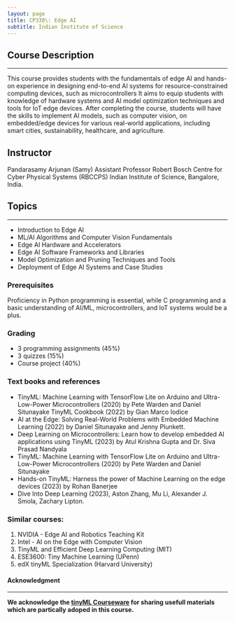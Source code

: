 ```yaml
---
layout: page
title: CP330\: Edge AI
subtitle: Indian Institute of Science
---
```

## Course Description  
---  
This course provides students with the fundamentals of edge AI and hands-on experience in designing end-to-end AI systems for resource-constrained computing devices, such as microcontrollers It aims to equip students with knowledge of hardware systems and AI model optimization techniques and tools for IoT edge devices. After completing the course, students will have the skills to implement AI models, such as computer vision, on embedded/edge devices for various real-world applications, including smart cities, sustainability, healthcare, and agriculture.  

## Instructor
Pandarasamy Arjunan (Samy)
Assistant Professor
Robert Bosch Centre for Cyber Physical Systems (RBCCPS)
Indian Institute of Science, Bangalore, India.

## Topics
---
* Introduction to Edge AI
* ML/AI Algorithms and Computer Vision Fundamentals
* Edge AI Hardware and Accelerators
* Edge AI Software Frameworks and Libraries
* Model Optimization and Pruning Techniques and Tools
* Deployment of Edge AI Systems and Case Studies

### Prerequisites

Proficiency in Python programming is essential, while C programming and a basic understanding of AI/ML, microcontrollers, and IoT systems would be a plus.

### Grading
- 3 programming assignments (45%)
- 3 quizzes (15%)
- Course project (40%)

### Text books and references
 - TinyML: Machine Learning with TensorFlow Lite on Arduino and Ultra-Low-Power Microcontrollers (2020) by Pete Warden and Daniel Situnayake TinyML Cookbook (2022) by Gian Marco Iodice
 - AI at the Edge: Solving Real-World Problems with Embedded Machine Learning (2022) by Daniel Situnayake and Jenny Plunkett.
 - Deep Learning on Microcontrollers: Learn how to develop embedded AI applications using TinyML (2023) by Atul Krishna Gupta and Dr. Siva Prasad Nandyala
 - TinyML: Machine Learning with TensorFlow Lite on Arduino and Ultra-Low-Power Microcontrollers (2020) by Pete Warden and Daniel Situnayake
 - Hands-on TinyML: Harness the power of Machine Learning on the edge devices (2023) by Rohan Banerjee
 - Dive Into Deep Learning (2023), Aston Zhang, Mu Li, Alexander J. Smola, Zachary Lipton.

### Similar courses: 
1.	NVIDIA - Edge AI and Robotics Teaching Kit
2.	Intel - AI on the Edge with Computer Vision 
3.	TinyML and Efficient Deep Learning Computing (MIT)
4.	ESE3600: Tiny Machine Learning (UPenn)  
5.	edX tinyML Specialization (Harvard University)

#### Acknowledgment
---
**We acknowledge the [tinyML Courseware](https://github.com/tinyMLx/courseware) for sharing usefull materials which are partically adoped in this course.**

